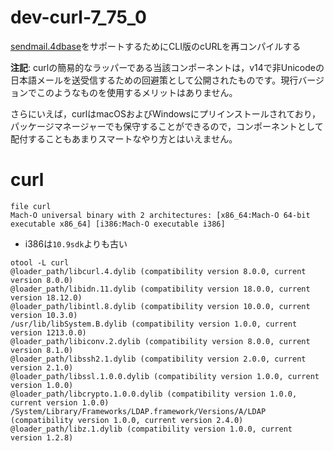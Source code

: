 # dev-curl-7_75_0
[sendmail.4dbase](https://github.com/miyako/4d-component-sendmail)をサポートするためにCLI版のcURLを再コンパイルする

**注記**: curlの簡易的なラッパーである当該コンポーネントは，v14で非Unicodeの日本語メールを送受信するための回避策として公開されたものです。現行バージョンでこのようなものを使用するメリットはありません。

さらにいえば，curlはmacOSおよびWindowsにプリインストールされており，パッケージマネージャーでも保守することができるので，コンポーネントとして配付することもあまりスマートなやり方とはいえません。

# curl

```
file curl
Mach-O universal binary with 2 architectures: [x86_64:Mach-O 64-bit executable x86_64] [i386:Mach-O executable i386]
```

* i386は`10.9sdk`よりも古い

```
otool -L curl
@loader_path/libcurl.4.dylib (compatibility version 8.0.0, current version 8.0.0)
@loader_path/libidn.11.dylib (compatibility version 18.0.0, current version 18.12.0)
@loader_path/libintl.8.dylib (compatibility version 10.0.0, current version 10.3.0)
/usr/lib/libSystem.B.dylib (compatibility version 1.0.0, current version 1213.0.0)
@loader_path/libiconv.2.dylib (compatibility version 8.0.0, current version 8.1.0)
@loader_path/libssh2.1.dylib (compatibility version 2.0.0, current version 2.1.0)
@loader_path/libssl.1.0.0.dylib (compatibility version 1.0.0, current version 1.0.0)
@loader_path/libcrypto.1.0.0.dylib (compatibility version 1.0.0, current version 1.0.0)
/System/Library/Frameworks/LDAP.framework/Versions/A/LDAP (compatibility version 1.0.0, current version 2.4.0)
@loader_path/libz.1.dylib (compatibility version 1.0.0, current version 1.2.8)
```
